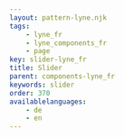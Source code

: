 ```yaml
---
layout: pattern-lyne.njk
tags: 
    - lyne_fr
    - lyne_components_fr
    - page
key: slider-lyne_fr
title: Slider
parent: components-lyne_fr
keywords: slider
order: 370
availablelanguages: 
    - de
    - en
---
```

